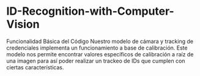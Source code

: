 # ID-Recognition-with-Computer-Vision

Funcionalidad Básica del Código
 Nuestro modelo de cámara y tracking de credenciales implementa un
 funcionamiento a base de calibración. Este modelo nos permite encontrar
 valores específicos de calibración a raíz de una imagen para así poder realizar un
 trackeo de IDs que cumplen con ciertas características. 
 
